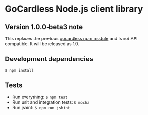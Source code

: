 # GoCardless Node.js client library

## Version 1.0.0-beta3 note

This replaces the previous [gocardless npm module](https://npmjs.org/package/gocardless/0.1.1) and is not API compatible. It will be released as 1.0.

## Development dependencies
```shell
$ npm install
```

## Tests

- Run everything: `$ npm test`
- Run unit and integration tests: `$ mocha`
- Run jshint: `$ npm run jshint`
